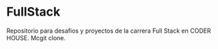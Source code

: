 # FullStack
Repositorio para desafios y proyectos de la carrera Full Stack en CODER HOUSE. Mcgit clone.